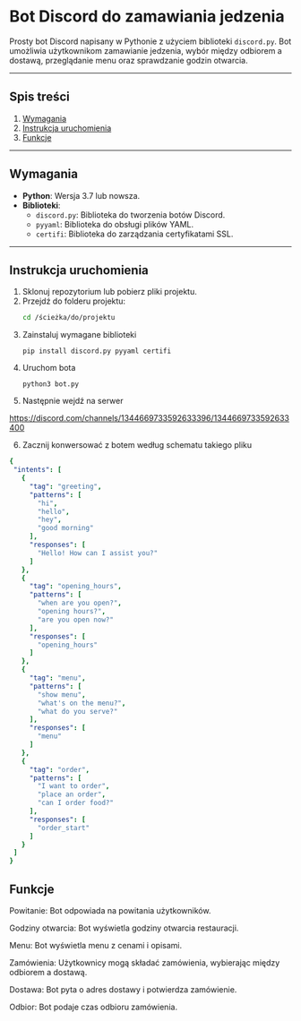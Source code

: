 # Bot Discord do zamawiania jedzenia

Prosty bot Discord napisany w Pythonie z użyciem biblioteki `discord.py`. Bot umożliwia użytkownikom zamawianie jedzenia, wybór między odbiorem a dostawą, przeglądanie menu oraz sprawdzanie godzin otwarcia.

---

## Spis treści
1. [Wymagania](#wymagania)
2. [Instrukcja uruchomienia](#instrukcja-uruchomienia)
3. [Funkcje](#funkcje)

---

## Wymagania

- **Python**: Wersja 3.7 lub nowsza.
- **Biblioteki**:
    - `discord.py`: Biblioteka do tworzenia botów Discord.
    - `pyyaml`: Biblioteka do obsługi plików YAML.
    - `certifi`: Biblioteka do zarządzania certyfikatami SSL.

---

## Instrukcja uruchomienia

1. Sklonuj repozytorium lub pobierz pliki projektu.
2. Przejdź do folderu projektu:
   ```bash
   cd /ścieżka/do/projektu
3. Zainstaluj wymagane biblioteki
    ```
    pip install discord.py pyyaml certifi
4. Uruchom bota
    ```
   python3 bot.py
5. Następnie wejdź na serwer

https://discord.com/channels/1344669733592633396/1344669733592633400

6. Zacznij konwersować z botem według schematu takiego pliku

 ```yaml
{
  "intents": [
    {
      "tag": "greeting",
      "patterns": [
        "hi",
        "hello",
        "hey",
        "good morning"
      ],
      "responses": [
        "Hello! How can I assist you?"
      ]
    },
    {
      "tag": "opening_hours",
      "patterns": [
        "when are you open?",
        "opening hours?",
        "are you open now?"
      ],
      "responses": [
        "opening_hours"
      ]
    },
    {
      "tag": "menu",
      "patterns": [
        "show menu",
        "what's on the menu?",
        "what do you serve?"
      ],
      "responses": [
        "menu"
      ]
    },
    {
      "tag": "order",
      "patterns": [
        "I want to order",
        "place an order",
        "can I order food?"
      ],
      "responses": [
        "order_start"
      ]
    }
  ]
}
 ```

## Funkcje

Powitanie: Bot odpowiada na powitania użytkowników.

Godziny otwarcia: Bot wyświetla godziny otwarcia restauracji.

Menu: Bot wyświetla menu z cenami i opisami.

Zamówienia: Użytkownicy mogą składać zamówienia, wybierając między odbiorem a dostawą.

Dostawa: Bot pyta o adres dostawy i potwierdza zamówienie.

Odbior: Bot podaje czas odbioru zamówienia.